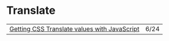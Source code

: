 # Translate

|  |  |
| :--- | :--- |
| [Getting CSS Translate values with JavaScript](https://zellwk.com/blog/css-translate-values-in-javascript/?ck_subscriber_id=420572458) | 6/24 |

